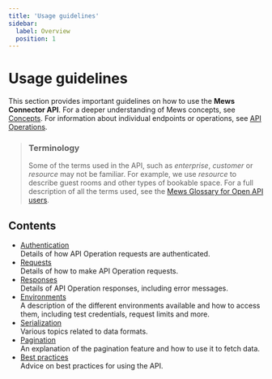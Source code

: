 ```yaml
---
title: 'Usage guidelines'
sidebar:
  label: Overview
  position: 1
---
```


# Usage guidelines

This section provides important guidelines on how to use the **Mews Connector API**. For a deeper understanding of Mews concepts, see [Concepts](../concepts/README.md). For information about individual endpoints or operations, see [API Operations](../operations/README.md).

> ### Terminology
>
> Some of the terms used in the API, such as _enterprise_, _customer_ or _resource_ may not be familiar.
> For example, we use _resource_ to describe guest rooms and other types of bookable space.
> For a full description of all the terms used, see the [Mews Glossary for Open API users](https://help.mews.com/s/article/Mews-Glossary-for-Open-API-users?language=en_US).

## Contents

- [Authentication](authentication.md)<br>Details of how API Operation requests are authenticated.
- [Requests](requests.md)<br>Details of how to make API Operation requests.
- [Responses](responses.md)<br>Details of API Operation responses, including error messages.
- [Environments](environments.md)<br>A description of the different environments available and how to access them, including test credentials, request limits and more.
- [Serialization](serialization.md)<br>Various topics related to data formats.
- [Pagination](pagination.md)<br>An explanation of the pagination feature and how to use it to fetch data.
- [Best practices](best-practices.md)<br>Advice on best practices for using the API.
